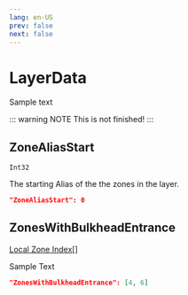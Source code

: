 ```yaml
---
lang: en-US
prev: false
next: false
---
```


# LayerData
Sample text

::: warning NOTE
This is not finished!
:::

## ZoneAliasStart

`Int32`

The starting Alias of the the zones in the layer.

```json
"ZoneAliasStart": 0
```

## ZonesWithBulkheadEntrance

<div class="spanblock">

[Local Zone Index](/docs/datas/local-zone-index)[]

</div>

Sample Text

```json
"ZonesWithBulkheadEntrance": [4, 6]
```

